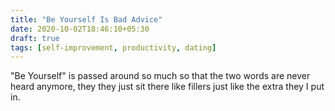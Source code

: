 ```yaml
---
title: "Be Yourself Is Bad Advice"
date: 2020-10-02T18:46:10+05:30
draft: true
tags: [self-improvement, productivity, dating]
---
```


"Be Yourself" is passed around so much so that the two words are never heard anymore, they they just sit there like fillers just like the extra they I put in.

